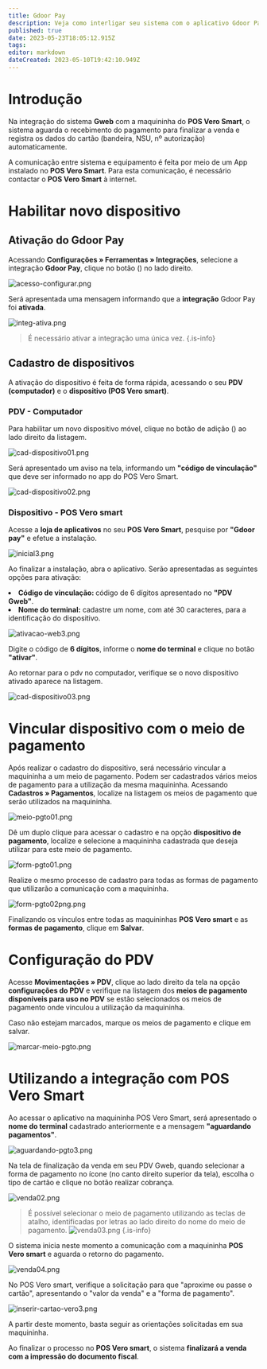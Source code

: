 ```yaml
---
title: Gdoor Pay
description: Veja como interligar seu sistema com o aplicativo Gdoor Pay
published: true
date: 2023-05-23T18:05:12.915Z
tags: 
editor: markdown
dateCreated: 2023-05-10T19:42:10.949Z
---
```


# Introdução

Na integração do sistema **Gweb** com a maquininha do **POS Vero Smart**, o sistema aguarda o recebimento do pagamento para finalizar a venda e registra os dados do cartão (bandeira, NSU, nº autorização) automaticamente.

A comunicação entre sistema e equipamento é feita por meio de um App instalado no **POS Vero Smart**. Para esta comunicação, é necessário contactar o **POS Vero Smart** à internet.


# Habilitar novo dispositivo

## Ativação do Gdoor Pay

Acessando **Configurações » Ferramentas » Integrações**, selecione a integração **Gdoor Pay**, clique no botão (<em class="mdi mdi-cog"></em>) no lado direito.

![acesso-configurar.png](/config/ferramentas/acesso-configurar.png)

Será apresentada uma mensagem informando que a **integração** Gdoor Pay foi **ativada**. 

![integ-ativa.png](/config/ferramentas/integ-ativa.png)

> É necessário ativar a integração uma única vez.
{.is-info}

## Cadastro de dispositivos

A ativação do dispositivo é feita de forma rápida, acessando o seu **PDV (computador)** e o **dispositivo (POS Vero smart)**.

### PDV - Computador

Para habilitar um novo dispositivo móvel, clique no botão de adição (<em class="mdi mdi-plus-circle"></em>) ao lado direito da listagem.

![cad-dispositivo01.png](/config/ferramentas/cad-dispositivo01.png)

Será apresentado um aviso na tela, informando um **"código de vinculação"** que deve ser informado no app do POS Vero Smart.

![cad-dispositivo02.png](/config/ferramentas/cad-dispositivo02.png)

### Dispositivo - POS Vero smart

Acesse a **loja de aplicativos** no seu **POS Vero Smart**, pesquise por **"Gdoor pay"** e efetue a instalação.

![inicial3.png](/config/ferramentas/inicial3.png)

Ao finalizar a instalação, abra o aplicativo. Serão apresentadas as seguintes opções para ativação:

<li><strong>Código de vinculação: </strong>código de 6 dígitos apresentado no <strong>"PDV Gweb"</strong>. </li>
<li><strong>Nome do terminal:</strong> cadastre um nome, com até 30 caracteres, para a identificação do dispositivo.</li>

![ativacao-web3.png](/config/ferramentas/ativacao-web3.png)

Digite o código de **6 dígitos**, informe o **nome do terminal** e clique no botão **"ativar"**.

Ao retornar para o pdv no computador, verifique se o novo dispositivo ativado aparece na listagem.

![cad-dispositivo03.png](/config/ferramentas/cad-dispositivo03.png)

# Vincular dispositivo com o meio de pagamento
Após realizar o cadastro do dispositivo, será necessário vincular a maquininha a um meio de pagamento. Podem ser cadastrados vários meios de pagamento para a utilização da mesma maquininha.
Acessando **Cadastros » Pagamentos**, localize na listagem os meios de pagamento que serão utilizados na maquininha.

![meio-pgto01.png](/config/ferramentas/meio-pgto01.png)

Dê um duplo clique para acessar o cadastro e na opção **dispositivo de pagamento**, localize e selecione a maquininha cadastrada que deseja utilizar para este meio de pagamento.

![form-pgto01.png](/config/ferramentas/form-pgto01.png)

Realize o mesmo processo de cadastro para todas as formas de pagamento que utilizarão a comunicação com a maquininha.

![form-pgto02png.png](/config/ferramentas/form-pgto02png.png)

Finalizando os vínculos entre todas as maquininhas **POS Vero smart** e as **formas de pagamento**, clique em **Salvar**.

# Configuração do PDV

Acesse **Movimentações » PDV**, clique ao lado direito da tela na opção **configurações do PDV** e verifique na listagem dos **meios de pagamento disponíveis para uso no PDV** se estão selecionados os meios de pagamento onde vinculou a utilização da maquininha.

Caso não estejam marcados, marque os meios de pagamento e clique em <span class="mat-button mdi ">salvar</span>.


![marcar-meio-pgto.png](/config/ferramentas/marcar-meio-pgto.png)


# Utilizando a integração com POS Vero Smart

Ao acessar o aplicativo na maquininha POS Vero Smart, será apresentado o **nome do terminal** cadastrado anteriormente e a mensagem **"aguardando pagamentos"**.

![aguardando-pgto3.png](/config/ferramentas/aguardando-pgto3.png)

Na tela de finalização da venda em seu PDV Gweb, quando selecionar a forma de pagamento no ícone <em class= "mdi mdi-credit-card-plus" ></em> (no canto direito superior da tela), escolha o tipo de cartão e clique no botão <span class="mat-button mdi ">realizar cobrança</span>.

![venda02.png](/config/ferramentas/venda02.png)

> É possível selecionar o meio de pagamento utilizando as teclas de atalho, identificadas por letras ao lado direito do nome do meio de pagamento.
![venda03.png](/config/ferramentas/venda03.png)
{.is-info}

O sistema inicia neste momento a comunicação com a maquininha **POS Vero smart** e aguarda o retorno do pagamento.

![venda04.png](/config/ferramentas/venda04.png)

No POS Vero smart, verifique a solicitação para que "aproxime ou passe o cartão", apresentando o "valor da venda" e a "forma de pagamento".

![inserir-cartao-vero3.png](/config/ferramentas/inserir-cartao-vero3.png)


A partir deste momento, basta seguir as orientações solicitadas em sua maquininha. 

Ao finalizar o processo no **POS Vero smart**, o sistema **finalizará a venda com a impressão do documento fiscal**.















